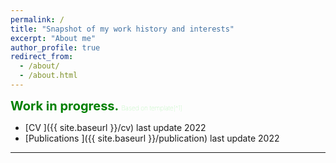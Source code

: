 ```yaml
---
permalink: /
title: "Snapshot of my work history and interests"
excerpt: "About me"
author_profile: true
redirect_from:
  - /about/
  - /about.html
---
```


<span style="color:green;font-weight:700;font-size:20px">
Work in progress.
</span>
<span style="color:lightgreen;font-weight:100;font-size:10">
Based on template[^1]
</span>

 - [CV ]({{ site.baseurl }}/cv) last update 2022
 - [Publications ]({{ site.baseurl }}/publication) last update 2022


---
[^1]: [academicpages](https://github.com/academicpages/academicpages.github.io)

